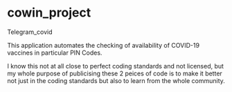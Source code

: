 # cowin_project
 Telegram_covid

This application automates the checking of availability of
COVID-19 vaccines in particular PIN Codes.

I know this not at all close to perfect coding standards and not licensed, but my whole purpose of publicising these 
2 peices of code is to make it better not just in the coding standards but also to learn from the whole community.
